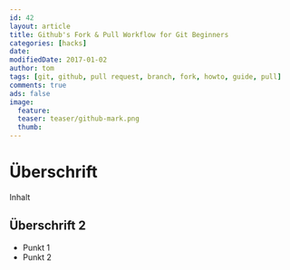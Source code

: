 ```yaml
---
id: 42   
layout: article
title: Github's Fork & Pull Workflow for Git Beginners
categories: [hacks]
date: 
modifiedDate: 2017-01-02
author: tom
tags: [git, github, pull request, branch, fork, howto, guide, pull]
comments: true
ads: false
image:
  feature:
  teaser: teaser/github-mark.png
  thumb:
---
```


Überschrift
===============
Inhalt

## Überschrift 2

* Punkt 1
* Punkt 2